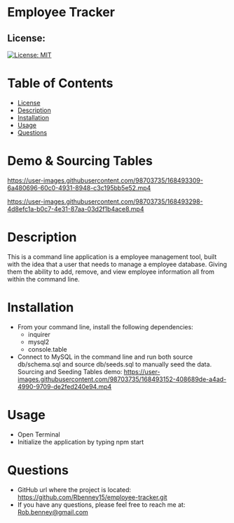 # Employee Tracker

## License:
[![License: MIT](https://img.shields.io/badge/License-MIT-yellow.svg)](https://opensource.org/licenses/MIT)

# Table of Contents
* [License](#license)
* [Description](#description)
* [Installation](#installation)
* [Usage](#usage)
* [Questions](#questions)

# Demo & Sourcing Tables


https://user-images.githubusercontent.com/98703735/168493309-6a480696-60c0-4931-8948-c3c195bb5e52.mp4




https://user-images.githubusercontent.com/98703735/168493298-4d8efc1a-b0c7-4e31-87aa-03d2f1b4ace8.mp4


# Description
This is a command line application is a employee management tool, built with the idea that a user that needs to manage a employee database. Giving them the ability to add, remove, and view employee information all from within the command line.  

# Installation
* From your command line, install the following dependencies:
    * inquirer
    * mysql2
    * console.table
* Connect to MySQL in the command line and run both source db/schema.sql and source db/seeds.sql to manually seed the data.
Sourcing and Seeding Tables demo:
https://user-images.githubusercontent.com/98703735/168493152-408689de-a4ad-4990-9709-de2fed240e94.mp4

# Usage
* Open Terminal
* Initialize the application by typing npm start

# Questions
* GitHub url where the project is located: https://github.com/Rbenney15/employee-tracker.git
* If you have any questions, please feel free to reach me at: Rob.benney@gmail.com
